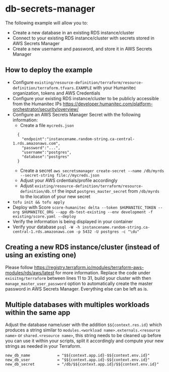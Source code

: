 # db-secrets-manager

The following example will allow you to:

- Create a new database in an existing RDS instance/cluster
- Connect to your existing RDS instance/cluster with secrets stored in AWS Secrets Manager
- Create a new username and password, and store it in AWS Secrets Manager

## How to deploy the example
- Configure `existing/resource-definition/terraform/resource-definition/terraform.tfvars.EXAMPLE` with your Humanitec organization, tokens and AWS Credentials
- Configure your existing RDS instance/cluster to be publicly accessible from the Humanitec IPs https://developer.humanitec.com/platform-orchestrator/security/overview/
- Configure an AWS Secrets Manager Secret with the following information:
    - Create a file `mycreds.json`
    ```
      {
        "endpoint":"instancename.random-string.ca-central-1.rds.amazonaws.com",
        "password":"...",
        "username":"postgres",
        "database":"postgres"
      }
    ```
    - Create a secret `aws secretsmanager create-secret --name /db/myrds --secret-string file://mycreds.json`
    - Adjust your AWS crdentials/profile accordingly
    - Adjust `existing/resource-definition/terraform/resource-definition/db.tf` the input `postgres_master_secret` from `/db/myrds` to the location of your new secret
- `tofu init && tofu apply`
- Deploy with Score `score-humanitec delta --token $HUMANITEC_TOKEN --org $HUMANITEC_ORG --app db-test-existing --env development -f existing/score.yaml --deploy`
- Verify the information is being displayed in your container
- Verify your database `psql -W -h instancename.random-string.ca-central-1.rds.amazonaws.com -p 5432 -U postgres -c "\du"`

## Creating a new RDS instance/cluster (instead of using an existing one)
Please follow https://registry.terraform.io/modules/terraform-aws-modules/rds/aws/latest for more information. Replace the code under `exisitng/terraform` between lines 11 to 31, build your cluster with then `manage_master_user_password` option to automatically create the master password in AWS Secrets Manager. Everything else can be left as is.

## Multiple databases with multiples workloads within the same app
Adjust the database name/user with the addition `$${context.res.id}` which produces a string similar to `modules.<workload name>.externals.<resource name>` or `shared.<resource name>`, this string needs to be cleaned up before you can use it within your scripts, split it accordingly and compute your new strings as needed in your Terraform.
```
new_db_name            = "$${context.app.id}-$${context.env.id}"
new_db_user            = "$${context.app.id}-$${context.env.id}"
new_db_secret          = "/db/$${context.app.id}/$${context.env.id}"
```
